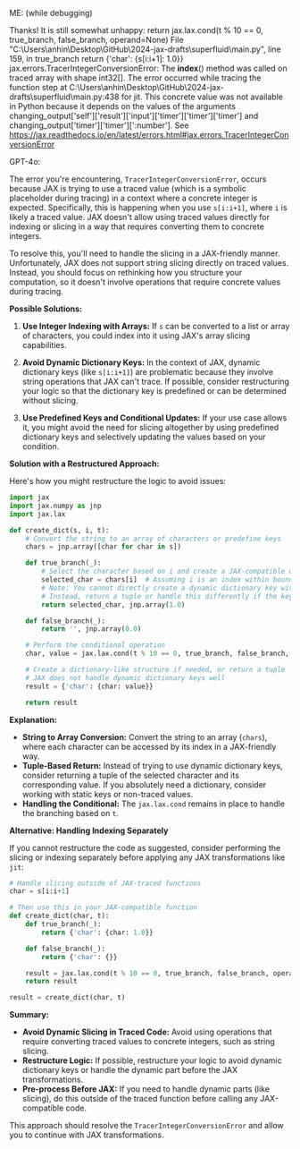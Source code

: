 ME: (while debugging)

Thanks! It is still somewhat unhappy:     return jax.lax.cond(t % 10 == 0, true_branch, false_branch, operand=None)
  File "C:\Users\anhin\Desktop\GitHub\2024-jax-drafts\superfluid\main.py", line 159, in true_branch
    return {'char': {s[i:i+1]: 1.0}}
jax.errors.TracerIntegerConversionError: The __index__() method was called on traced array with shape int32[].
The error occurred while tracing the function step at C:\Users\anhin\Desktop\GitHub\2024-jax-drafts\superfluid\main.py:438 for jit. This concrete value was not available in Python because it depends on the values of the arguments changing_output['self']['result']['input']['timer']['timer']['timer'] and changing_output['timer']['timer'][':number'].
See https://jax.readthedocs.io/en/latest/errors.html#jax.errors.TracerIntegerConversionError

GPT-4o:

The error you're encountering, `TracerIntegerConversionError`, occurs because JAX is trying to use a traced value (which is a symbolic placeholder during tracing) 
in a context where a concrete integer is expected. Specifically, this is happening when you use `s[i:i+1]`, where `i` is likely a traced value. 
JAX doesn't allow using traced values directly for indexing or slicing in a way that requires converting them to concrete integers.

To resolve this, you'll need to handle the slicing in a JAX-friendly manner.
Unfortunately, JAX does not support string slicing directly on traced values. 
Instead, you should focus on rethinking how you structure your computation, so it doesn't involve operations that require concrete values during tracing.

**Possible Solutions:**

  1. **Use Integer Indexing with Arrays:** If `s` can be converted to a list or array of characters, you could index into it using JAX's array slicing capabilities.

  2. **Avoid Dynamic Dictionary Keys:** In the context of JAX, dynamic dictionary keys (like `s[i:i+1]`) are problematic because they involve string operations that JAX can't trace. If possible, consider restructuring your logic so that the dictionary key is predefined or can be determined without slicing.

  3. **Use Predefined Keys and Conditional Updates:** If your use case allows it, you might avoid the need for slicing altogether by using predefined dictionary keys and selectively updating the values based on your condition.

**Solution with a Restructured Approach:**

Here's how you might restructure the logic to avoid issues:

```python
import jax
import jax.numpy as jnp
import jax.lax

def create_dict(s, i, t):
    # Convert the string to an array of characters or predefine keys
    chars = jnp.array([char for char in s])

    def true_branch(_):
        # Select the character based on i and create a JAX-compatible dictionary
        selected_char = chars[i]  # Assuming i is an index within bounds
        # Note: You cannot directly create a dynamic dictionary key with JAX
        # Instead, return a tuple or handle this differently if the key must be dynamic
        return selected_char, jnp.array(1.0)

    def false_branch(_):
        return '', jnp.array(0.0)

    # Perform the conditional operation
    char, value = jax.lax.cond(t % 10 == 0, true_branch, false_branch, operand=None)

    # Create a dictionary-like structure if needed, or return a tuple
    # JAX does not handle dynamic dictionary keys well
    result = {'char': {char: value}}

    return result
```

**Explanation:**

  * **String to Array Conversion:** Convert the string to an array (`chars`), where each character can be accessed by its index in a JAX-friendly way.
  * **Tuple-Based Return:** Instead of trying to use dynamic dictionary keys, consider returning a tuple of the selected character and its corresponding value. If you absolutely need a dictionary, consider working with static keys or non-traced values.
  * **Handling the Conditional:** The `jax.lax.cond` remains in place to handle the branching based on `t`.

**Alternative: Handling Indexing Separately**

If you cannot restructure the code as suggested, consider performing the slicing or indexing separately before applying any JAX transformations like `jit`:

```python
# Handle slicing outside of JAX-traced functions
char = s[i:i+1]

# Then use this in your JAX-compatible function
def create_dict(char, t):
    def true_branch(_):
        return {'char': {char: 1.0}}

    def false_branch(_):
        return {'char': {}}

    result = jax.lax.cond(t % 10 == 0, true_branch, false_branch, operand=None)
    return result

result = create_dict(char, t)
```

**Summary:**

  * **Avoid Dynamic Slicing in Traced Code:** Avoid using operations that require converting traced values to concrete integers, such as string slicing.
  * **Restructure Logic:** If possible, restructure your logic to avoid dynamic dictionary keys or handle the dynamic part before the JAX transformations.
  * **Pre-process Before JAX:** If you need to handle dynamic parts (like slicing), do this outside of the traced function before calling any JAX-compatible code.

This approach should resolve the `TracerIntegerConversionError` and allow you to continue with JAX transformations.
